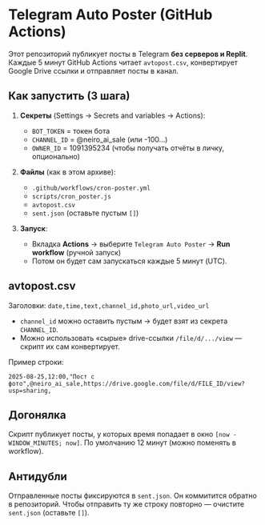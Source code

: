 # Telegram Auto Poster (GitHub Actions)

Этот репозиторий публикует посты в Telegram **без серверов и Replit**.
Каждые 5 минут GitHub Actions читает `avtopost.csv`, конвертирует Google Drive ссылки и отправляет посты в канал.

## Как запустить (3 шага)

1) **Секреты** (Settings → Secrets and variables → Actions):
   - `BOT_TOKEN` = токен бота
   - `CHANNEL_ID` = @neiro_ai_sale (или -100...)
   - `OWNER_ID` = 1091395234 (чтобы получать отчёты в личку, опционально)

2) **Файлы** (как в этом архиве):
   - `.github/workflows/cron-poster.yml`
   - `scripts/cron_poster.js`
   - `avtopost.csv`
   - `sent.json` (оставьте пустым `[]`)

3) **Запуск**:
   - Вкладка **Actions** → выберите `Telegram Auto Poster` → **Run workflow** (ручной запуск)
   - Потом он будет сам запускаться каждые 5 минут (UTC).

## avtopost.csv
Заголовки: `date,time,text,channel_id,photo_url,video_url`
- `channel_id` можно оставить пустым → будет взят из секрета `CHANNEL_ID`.
- Можно использовать «сырые» drive-ссылки `/file/d/.../view` — скрипт их сам конвертирует.

Пример строки:
```
2025-08-25,12:00,"Пост с фото",@neiro_ai_sale,https://drive.google.com/file/d/FILE_ID/view?usp=sharing,
```

## Догонялка
Скрипт публикует посты, у которых время попадает в окно `[now - WINDOW_MINUTES; now]`.
По умолчанию 12 минут (можно поменять в workflow).

## Антидубли
Отправленные посты фиксируются в `sent.json`. Он коммитится обратно в репозиторий.
Чтобы отправить ту же строку повторно — очистите `sent.json` (оставьте `[]`).

